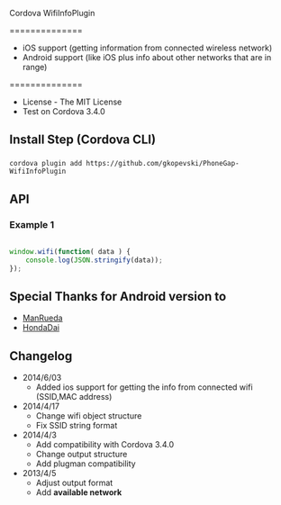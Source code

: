 Cordova WifiInfoPlugin

==============

* iOS support (getting information from connected wireless network)
* Android support (like iOS plus info about other networks that are in range)

==============

* License - The MIT License
* Test on Cordova 3.4.0


Install Step (Cordova CLI)
--------------------------

### 
	cordova plugin add https://github.com/gkopevski/PhoneGap-WifiInfoPlugin

API
-----

### Example 1
```javascript
    
window.wifi(function( data ) {
    console.log(JSON.stringify(data));
});

```

Special Thanks for Android version to
-----

* [ManRueda](https://github.com/ManRueda/org.apache.cordova.wifiinfo)
* [HondaDai](https://github.com/HondaDai/PhoneGap-WifiInfoPlugin)



Changelog
-----
* 2014/6/03
  * Added ios support for getting the info from connected wifi (SSID,MAC address)
* 2014/4/17 
  * Change wifi object structure
  * Fix SSID string format
* 2014/4/3 
  * Add compatibility with Cordova 3.4.0
  * Change output structure
  * Add plugman compatibility
* 2013/4/5 
  * Adjust output format
  * Add **available network**
